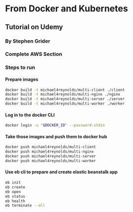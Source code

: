 # From Docker and Kubernetes

## Tutorial on Udemy

### By Stephen Grider

### Complete AWS Section

### Steps to run

#### Prepare images

```bash
docker build -t michael4reynolds/multi-client ./client
docker build -t michael4reynolds/multi-nginx ./nginx
docker build -t michael4reynolds/multi-server ./server
docker build -t michael4reynolds/multi-worker ./worker
```

#### Log in to the docker CLI

```bash
docker login -u "$DOCKER_ID" --password-stdin
```

#### Take those images and push them to docker hub

```bash
docker push michael4reynolds/multi-client
docker push michael4reynolds/multi-nginx
docker push michael4reynolds/multi-server
docker push michael4reynolds/multi-worker
```

#### Use eb cli to prepare and create elastic beanstalk app

```bash
eb init
eb create
eb open
eb status
eb health
eb terminate --all
```
